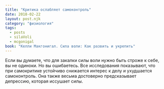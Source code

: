 ```yaml
---
title: "Критика ослабляет самоконтроль"
date: 2018-02-22
layout: post.njk
category: "физиология"
tags:
  - posts
  - silaVoli
  - mcgonigal
book: "Келли Макгонигал. Сила воли: Как развить и укрепить"
---
```


Если вы думаете, что для закалки силы воли нужно быть строже к себе, вы не одиноки. Но вы ошибаетесь. Все исследования показывают, что при самокритике устойчиво снижается интерес к делу и ухудшается самоконтроль. Она также весьма достоверно предсказывает депрессию, которая иссушает силы.
